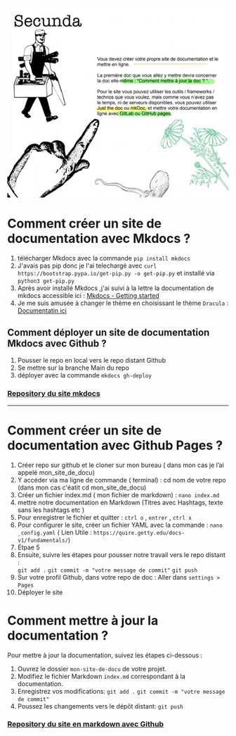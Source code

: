 ![secunda exericse](secunda.png)


# Comment créer un site de documentation avec Mkdocs ?

1. télécharger Mkdocs avec la commande `pip install mkdocs`
2. J'avais pas pip donc je l'ai telechargé avec  `curl https://bootstrap.pypa.io/get-pip.py -o get-pip.py` et installé via `python3 get-pip.py`
3. Après avoir installé Mkdocs ,j'ai suivi à la lettre la documentation de mkdocs accessible ici : [Mkdocs - Getting started](https://www.mkdocs.org/getting-started/)
4. Je me suis amusée à changer le thème en choisissant le thème `Dracula` : [Documentatin ici](https://draculatheme.com/mkdocs)

## Comment déployer un site de documentation Mkdocs avec Github ?
1. Pousser le repo en local vers le repo distant Github
2. Se mettre sur la branche Main du repo 
3. déployer avec la commande `mkdocs gh-deploy`

### [Repository du site mkdocs](https://github.com/elhayanich/chay_docu)

---------------------------------------------------------------


# Comment créer un site de documentation avec Github Pages ?

1. Créer repo sur github et le cloner  sur mon bureau ( dans mon cas je l’ai appelé mon_site_de_docu)
2. Y accéder via ma ligne de commande ( terminal) : cd nom de votre repo (dans mon cas c'éatit cd mon_site_de_docu)
3. Créer un fichier index.md ( mon fichier de markdown) : `nano index.md`
4. mettre notre documentation en Markdown (Titres avec Hashtags, texte sans les hashtags etc )
5. Pour enregistrer le fichier et quitter : `ctrl o` , `entrer` , `ctrl x`
6. Pour configurer le site, créer un fichier YAML avec la commande : `nano _config.yaml`
( Lien Utile : `https://quire.getty.edu/docs-v1/fundamentals/`) 
7. Étpae 5
8. Ensuite, suivre les étapes pour pousser notre travail vers le repo distant :  
`git add .` 
`git commit -m "votre message de commit"`
`git push` 
9. Sur votre profil Github, dans votre repo de doc : Aller dans `settings > Pages`
10. Déployer le site


# Comment mettre à jour la documentation ?

Pour mettre à jour la documentation, suivez les étapes ci-dessous :

1. Ouvrez le dossier `mon-site-de-docu` de votre projet.
2. Modifiez le fichier Markdown `index.md` correspondant à la documentation.
3. Enregistrez vos modifications:  `git add .` `git commit -m "votre message de commit"`
4. Poussez les changements vers le dépôt distant: `git push` 

### [Repository du site en  markdown avec Github](https://github.com/elhayanich/mon-site-de-docu)